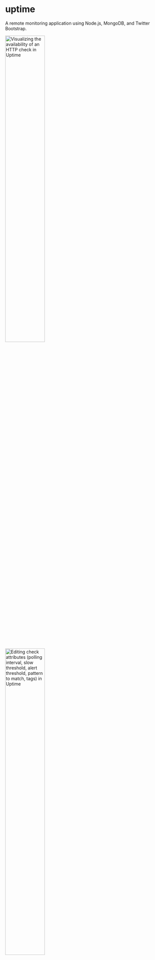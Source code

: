 uptime
======

A remote monitoring application using Node.js, MongoDB, and Twitter Bootstrap.

<img src="https://raw.github.com/fzaninotto/uptime/downloads/check_details.png" title="Visualizing the availability of an HTTP check in Uptime" width="50%" valign="top" />
<img src="https://raw.github.com/fzaninotto/uptime/downloads/check_form.png" title="Editing check attributes (polling interval, slow threshold, alert threshold, pattern to match, tags) in Uptime" width="50%" valign="top" />

You can watch a [demo screencast on Vimeo](https://vimeo.com/39302164).

**Warning**: This application isn't actively maintained anymore. You can find many alternatives, from completely free to very cheap, in [this list of website monitoring services](http://www.supermonitoring.com/blog/the-updated-list-of-website-monitoring-services/).

Features
--------

* Monitor thousands of websites (powered by [Node.js asynchronous programming](http://redotheweb.com/2012/01/23/nodejs-for-php-programmers-1-event-driven-programming-and-pasta.html))
* Tweak frequency of monitoring on a per-check basis, up to the second
* Check the presence of a pattern in the response body
* Receive notifications whenever a check goes down
  * On screen (powered by [socket.io](http://socket.io/))
  * By email
  * On the console
* Record availability statistics for further reporting (powered by [MongoDB](http://www.mongodb.org/))
* Detailed uptime reports with animated charts (powered by [Flotr2](http://www.humblesoftware.com/flotr2/))
* Monitor availability, responsiveness, average response time, and total uptime/downtime
* Get details about failed checks (HTTP error code, etc.)
* Group checks by tags and get reports by tag
* Familiar web interface (powered by [Twitter Bootstrap 2.0](http://twitter.github.com/bootstrap/index.html))
* Complete API for integration with third-party monitoring services
* Powerful plugin system to ease extension and customization
* Easy installation and zero administration

Installing Uptime
-----------------

Uptime 3.2 requires Node.js 0.10 and MongoDB 2.1. Older versions provide compatibility with Node 0.8 (Uptime v3.1) and 0.6 (Uptime v1.4).

To install from GitHub, clone the repository and install dependencies using `npm`:

```sh
$ git clone git://github.com/fzaninotto/uptime.git
$ cd uptime
$ npm install
```

Lastly, start the application with:

```sh
$ node app
```

If you want a production environment:

```sh
$ NODE_ENV=production node app
```

Upgrading From a 2.0 Install
----------------------------

If you have been using uptime 1.0 or 2.0, you have to execute the migration script before using the new release.

```sh
$ node models/migrations/upgrade2to3
```

Adding Checks
-------------

By default, the web UI runs on port 8082, so just browse to 

    http://localhost:8082/

And you're ready to begin. Create your first check by entering an URL, wait for the first ping, and you'll soon see data flowing through your charts!

Configuring
-----------

Uptime uses [node-config](https://github.com/lorenwest/node-config) to allow YAML configuration and environment support. Here is the default configuration, taken from `config/default.yaml`:

```yaml
url:        'http://localhost:8082'

mongodb:
  server:   localhost
  database: uptime
  user:     root 
  password:
  connectionString:       # alternative to setting server, database, user and password separately

monitor:
  name:                   origin
  apiUrl:                 'http://localhost:8082/api' # must be accessible without a proxy
  pollingInterval:        10000      # ten seconds
  timeout:                5000       # five seconds
  userAgent:              NodeUptime/2.0 (https://github.com/fzaninotto/uptime)

analyzer:
  updateInterval:         60000      # one minute
  qosAggregationInterval: 600000     # ten minutes
  pingHistory:            8035200000 # three months

autoStartMonitor: true

plugins:
  - ./plugins/console
  - ./plugins/patternMatcher
  - ./plugins/httpOptions
  # - ./plugins/email
```

To modify this configuration, create a `development.yaml` or a `production.yaml` file in the same directory, and override just the settings you need. For instance, to run Uptime on port 80 in production, create a `production.yaml` file as follows:

```yaml
url: 'http://myDomain.com'
```

Node that Uptime works great behind a proxy - it uses the `http_proxy` environment variable transparently.

Architecture
------------

Uptime is composed of two services: a webapp (in `app.js`), and a polling monitor (in `monitor.js)`. For your convenience, the two services start together when you call `node app`.

<img src="https://raw.github.com/fzaninotto/uptime/downloads/architecture.png" title="Uptime architecture" />

However, heavily browsing the webapp may slow down the whole server - including the polling monitor. In other terms, using the application can influence the uptime measurements. To avoid this effect, it is recommended to run the polling monitor in a separate process.

To that extent, set the `autoStartMonitor` setting to `false` in the `production.yaml`, and launch the monitor by hand:

```sh
$ node monitor &
$ node app
```

Don't forget to set `NODE_ENV=production` if you want to run the app in production environment.

You can also run the monitor in a different server. This second server must be able to reach the API of the webapp server: set the `monitor.apiUrl` setting accordingly in the `production.yaml` file of the monitor server.

Monitoring From Various Locations
---------------------------------

You can even run several monitor servers in several datacenters to get average response time. In that case, make sure you set a different `monitor.name` setting for all monitor servers to be able to tell which server make a particular ping.

Using Plugins
-------------

Plugins can add more notification types, more poller types, new routes to the webapp, etc. Uptime currently bundles three plugins:

 * [`console`](https://github.com/fzaninotto/uptime/blob/master/plugins/console/index.js): log pings and events in the console in real time
 * [`email`](https://github.com/fzaninotto/uptime/blob/master/plugins/email/index.js): notify events (up, down pause) by email
 * [`patternMatcher`](https://github.com/fzaninotto/uptime/blob/master/plugins/patternMatcher/index.js): allow HTTP & HTTPS pollers to test the response body against a pattern
 * [`httpOptions`](https://github.com/fzaninotto/uptime/blob/master/plugins/httpOptions/index.js): add custom HTTP options and headers to HTTP and HTTPS checks (e.g. to allow self-signed certificate on HTTPS, custom headers, custom HTTP methods, ...)
 * [`basicAuth`](https://github.com/fzaninotto/uptime/blob/master/plugins/basicAuth/index.js): add HTTP Basic Access Authentication to the dashboard and API applications

To enable plugins, just add a line to the `plugins:` section of the configuration file.
Three of the bundled plugins are already enabled by default:

```yaml
# in config/default.yaml
plugins:
  - ./plugins/console
  - ./plugins/patternMatcher
  - ./plugins/httpOptions
  # - ./plugins/email
  # - ./plugins/basicAuth
```

You can override these settings in your environment configuration, for instance:

```yaml
# in config/production.yaml
# disable the console plugin and enable the email plugin
plugins:
  # - ./plugins/console
  - ./plugins/patternMatcher
  - ./plugins/httpOptions
  - ./plugins/email
  # - ./plugins/basicAuth
```

Third-party plugins:

 * [`webhooks`](https://github.com/mintbridge/uptime-webhooks): notify events to an URL by sending an HTTP POST request 
 * [`campfire`](https://gist.github.com/dmathieu/5592418): notify events to Campfire
 * [`pushover`](https://gist.github.com/xphyr/5994345): Notify events to mobile devices

Writing Plugins
---------------

A plugin is a simple Node.js module which hooks into predefined extension points. Uptime automatically requires plugin modules when starting the webapp and the monitor, and tries to call the two following functions:

* `initWebApp(options)` when starting the webapp
* `initMonitor(options)` when starting the monitor

Check the [app.js](https://github.com/fzaninotto/uptime/blob/master/app.js#L97) and [monitor.js](https://github.com/fzaninotto/uptime/blob/master/monitor.js#L8) to see a detail of the options passed to each hook. Also, check the code of existing plugins to understand how they can add new pollers, new notification types, etc.

For instance, if you had to recreate a simple version of the `console` plugin, you could write it as follows:

```js
// in plugins/console/index.js
var CheckEvent = require('../../models/checkEvent');
exports.initWebapp = function() {
  CheckEvent.on('afterInsert', function(checkEvent) {
    checkEvent.findCheck(function(err, check) {
      console.log(new Date() + check.name + checkEvent.isGoDown ? ' goes down' : ' goes back up');
    });
  });
}
```
All Uptime entities emit lifecycle events that you can listen to on the Model class. These events are `beforeInsert`, `afterInsert`, `beforeUpdate`, `afterUpdate`, `beforeSave` (called for both inserts and updates), `afterSave` (called for both inserts and updates), `beforeRemove`, and `afterRemove`. For more information about these events, check the [mongoose-lifecycle](https://github.com/fzaninotto/mongoose-lifecycle) plugin.

API
---------------

All API requests should be prefixed with `api`.
The API response always uses the `application/json` mimetype.
API requests do not require authentication.

Example of a valid API request:

`GET http://example.com/api/checks`

Example for a valid API request using curl :

`curl -i -H "Accept: application/json" -X PUT -d "name=example" -d "url=http://mysite.com" -d "interval=120" http://example.com/api/checks`

### Status codes

The API is designed to return different status codes :

* `200 Ok` : The request was successful, the resource(s) itself is returned as JSON
* `400 Bad Request` : An attribute of the API request is invalid or missing (e.g. the url of a check is missing)
* `404 Not Found` : A resource could not be accessed (e.g. a check ID could not be found)
* `500 Server Error` : Something went wrong on the server side (e.g. a check could not be saved in database)

### CRUD routes

#### `GET /checks`

Return a list of all checks

#### `GET /checks/needingPoll`

Return a list of checks that need a poll (i.e. not paused, plus new or last tested > interval set between tests)

#### `GET /checks/:id`

Return a single check

Parameter :

* `id` : (required) Id of the check

Ex: `http://localhost:8082/api/checks/527a25bdc9de6e0000000004`

#### `GET /checks/:id/pause`

Toggle the status (isPaused) of a check

Parameter :

* `id` : (required) Id of the check

Ex: `http://localhost:8082/api/checks/527a25bdc9de6e0000000004/pause`

#### `PUT /check/:id/test`

Updates the last checked date for a check. Used to avoid double check when a target is slow.
Return the number of affected records in the database (1 or 0).

Parameter :

* `id` : (required) Id of the check

Ex: `http://localhost:8082/api/checks/527a25bdc9de6e0000000004/test`

#### `GET /pings`

Return a list of all pings

Parameters :

* `?page=1` : (optional) Paginate results by 50
* `?check=:id` : (optional) Return only the pings for a given check

Ex: `http://localhost:8082/api/pings?check=527a25bdc9de6e0000000004`

#### `GET /pings/events`

Return a list of events (CheckEvent) aggregated by day, limited to the latest week, and to 100 results

#### `POST /pings`

Create a ping for a check, if the check exists and is not already polled

Parameters :

* `checkId` : (required) Id of the check
* `status` : (required)  Status
* `timestamp` : (optional) Date of polling
* `time` : (required) Response time
* `name` : (optional) Monitor name
* `error` : (optional)
* `details` : (optional)

#### `GET /tags`

Return list of all tags

#### `GET /tags/:name`

Return a single tag

Parameter :

* `name` : (required) name of the tag

Ex: `http://localhost:8082/tags/good`

#### `POST /checks`

Create a new check and return it

Parameters :

* `url` : (required) Url of the check
* `name` : (optional) Name of the check - if empty, url will be set as check name
* `interval` : (optional) Interval of polling
* `maxTime` : (optional) Slow threshold
* `isPaused` : (optional) Status of polling
* `alertTreshold` : (optional) set the threshold of failed pings that will create an alert
* `tags` : (optional) list of tags (comma-separated values)
* `type` : (optional) type of check (auto|http|https|udp)

#### `PUT /checks/:id`

Update a check and return it

Parameters :

* `id` : (required) Id of the check
* `url` : (optional) Url of the check
* `name` : (optional) Name of the check - if empty, url will be set as check name
* `interval` : (optional) Interval of polling
* `maxTime` : (optional) Slow threshold
* `isPaused` : (optional) Status of polling
* `alertTreshold` : (optional) set the threshold of failed pings that will create an alert
* `tags` : (optional) list of tags (comma-separated values)
* `type` : (optional) type of check - values : `auto`|`http`|`https`|`udp`

Ex: `http://localhost:8082/api/checks/527a25bdc9de6e0000000004`

#### `DELETE /checks/:id`

Delete a check

Parameters :

* `id` : (required) Id of the check

Ex: `http://localhost:8082/api/checks/527a25bdc9de6e0000000004`

### Statistics routes

#### `GET /checks/:id/stat/:period/:timestamp`

Return check stats for a period

Parameters :

   * `id` : (required) Id of the check
   * `period` : (required) Period - values :  `hour`|`day`|`month`|`year`
   * `timestamp` : (required) Start date (timestamp)

Ex: `http://localhost:8082/api/checks/527a25bdc9de6e0000000004/stat/day/1383260400000`

#### `GET /checks/:id/stats/:type`

Return check stats for a period

Parameters :

* `id` : (required) Id of the check
* `type` : (required) Period - values :  `hour`|`day`|`month`|`year`
* `?begin=` : (required) Start date (timestamp)
* `?end=` : (required) End date (timestamp)

Ex: `http://localhost:8082/api/checks/527a25bdc9de6e0000000004/stats/month?begin=1383260400000&end=1385852399999`

#### `GET /tags/:name/checks/:period/:timestamp`

Return tag stats for a period, joined by checks

Parameters :

* `name` : (required) Name of the tag
* `period` : (required) Period - values :  `hour`|`day`|`month`|`year`
* `timestamp` : (required) Start date (timestamp)

Ex: `http://localhost:8082/api/tags/good/checks/month/1384816432099`

#### `GET /tags/:name/stat/:period/:timestamp`

Return tag stats for a period

Parameters :

* `name` : (required) Name of the tag
* `period` : (required) Period - values :  `hour`|`day`|`month`|`year`
* `timestamp` : (required) Start date (timestamp)

Ex: `http://localhost:8082/api/tags/good/stat/month/1383260400000`

#### `GET /tags/:name/stats/:type`

Return tag stats for a period

Parameters :

* `name` : (required) Name of the tag
* `type` : (required) Period - values :  `day`|`month`|`year`
* `?begin=` : (required) Start date (timestamp)
* `?end=` : (required) End date (timestamp)

Ex: `http://localhost:8082/api/tags/good/stats/month?begin=1383260400000&end=1385852399999`

### Event routes

#### `GET /checks/:id/events`

Return the list of all events for the check

Parameter :

* `id` : (required) Id of the check

Ex: `http://localhost:8082/api/checks/527a25bdc9de6e0000000004/events`

#### `GET /tags/:name/events`

Return the list of all events associated to the tag

Parameter :

* `name` : (required) Name of the tag
* `?begin=` : (optional) Start date (timestamp)
* `?end=` : (optional) End date (timestamp)

Ex: `http://localhost:8082/api/tags/good/events?begin=1383260400000&end=1385852399999`

Support and Discussion
----------------------

Join the [node-uptime](https://groups.google.com/d/forum/node-uptime) Google Group to discuss features, bugs and use cases related to Uptime.

License
-------

The Uptime code is free to use and distribute, under the [MIT license](https://raw.github.com/fzaninotto/uptime/master/LICENSE).

Uptime uses third-party libraries:

* [NodeJS](http://nodejs.org/), licensed under the [MIT License](https://github.com/joyent/node/blob/master/LICENSE#L5-22),
* [Socket.io](http://socket.io/), licensed under the [MIT License](https://github.com/LearnBoost/socket.io/blob/master/Readme.md),
* [MongooseJS](http://mongoosejs.com/), licensed under the [MIT License](https://github.com/LearnBoost/mongoose/blob/master/README.md),
* [jQuery](http://jquery.com/), licensed under the [MIT License](http://jquery.org/license),
* [TwitterBootstrap](http://twitter.github.com/bootstrap/), licensed under the [Apache License v2.0](http://www.apache.org/licenses/LICENSE-2.0),
* [Flotr2](http://www.humblesoftware.com/flotr2/), licensed under the [MIT License](https://github.com/HumbleSoftware/Flotr2/blob/master/LICENSE).
* [Favicon](http://www.alexpeattie.com/projects/justvector_icons/), distributed under the [Free Art License](http://artlibre.org/licence/lal/en).

If you like the software, please help improving it by contributing PRs on the [GitHub project](https://github.com/fzaninotto/uptime)!

TODO
----

* Account for scheduled maintenance (and provide two QoS calculations: with and without scheduled maintenance)
* Allow for JavaScript execution in the monitored resources by using a headless browser (probably zombie.js)
* Unit tests
